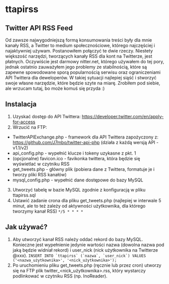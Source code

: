 ttapirss
===============
Twitter API RSS Feed
------------
Od zawsze najwygodniejszą formą konsumowania treści były dla mnie kanały RSS, a Twitter to medium społecznościowe, którego najczęściej i najaktywniej używam. Postanowiłem połączyć te dwie rzeczy. Niestety większość narzędzi, tworzących kanały RSS dla kont na Twitterze, jest płatnych. Oczywiście jest darmowy nitter.net, którego używałem do tej pory, jednak ostatnio zauważyłem jego problemy ze stabilnością, które są zapewne spowodowane sporą popularnością serwisu oraz ograniczeniami API Twittera dla deweloperów. W takiej sytuacji najlepiej siąść i stworzyć swoje własne narzędzie, które będzie szyte na miarę. Zrobiłem pod siebie, ale wrzucam tutaj, bo może komuś się przyda :)

Instalacja
------------
1. Uzyskać dostęp do API Twittera: https://developer.twitter.com/en/apply-for-access
2. Wrzucić na FTP:
+ TwitterAPIExchange.php - framework dla API Twittera zapożyczony z: https://github.com/J7mbo/twitter-api-php (działa z każdą wersją API - v1.1/v2)
+ api_config.php - wypełnić klucze i tokeny uzykasne z pkt. 1
+ (opcjonalne) favicon.ico - favikonka twittera, która będzie się wyświetlać w czytniku RSS
+ get_tweets.php - główny plik (pobiera dane z Twittera, formatuje je i tworzy pliki RSS kanałów)
+ mysql_config.php - wypełnić dane dostępowe do bazy MySQL
3. Utworzyć tabelę w bazie MySQL zgodnie z konfiguracją w pliku ttapirss.sql
4. Ustawić zadanie crona dla pliku get_tweets.php (najlepiej w interwale 5 minut, ale to też zależy od aktywności użytkownika, dla którego tworzymy kanał RSS)
```*/5 * * * *```

Jak używać?
------------
1. Aby utworzyć kanał RSS należy oddać rekord do bazy MySQL. Konieczne jest wypełnienie jedynie wartości nazwa (dowolna nazwa pod jaką będzie widniał rekord) i user_nick (nick użytkownika na Twitterze @xxx).
```INSERT INTO `ttapirss` (`nazwa`, `user_nick`) VALUES ('<nazwa_użytkownika>', '<nick_użytkownika>');```
2. Po uruchomieniu pliku get_tweets.php (ręcznie lub przez cron) utworzy się na FTP plik twitter_<nick_użytkownika>.rss, który wystarczy podlinkować w czytniku RSS (np. InoReader).
